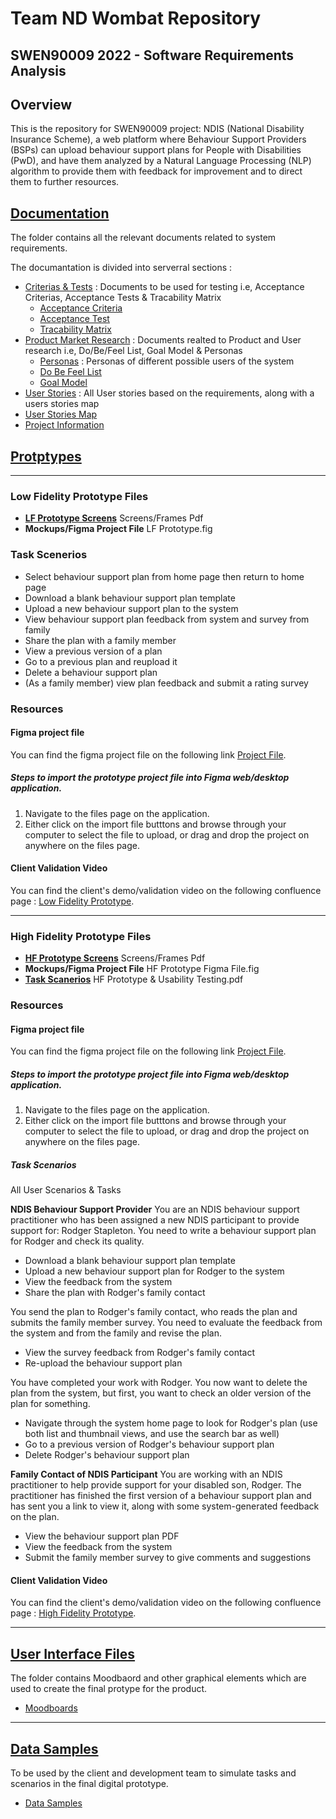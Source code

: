 # Team ND Wombat Repository

## SWEN90009 2022 - Software Requirements Analysis

## Overview
This is the repository for SWEN90009 project: NDIS (National Disability Insurance Scheme), a web platform where Behaviour Support Providers (BSPs) can upload behaviour support plans for People with Disabilities (PwD), and have them analyzed by a Natural Language Processing (NLP) algorithm to provide them with feedback for improvement and to direct them to further resources.


## [Documentation](docs/)
The folder contains all the relevant documents related to system requirements.    
  
The documantation is divided into serverral sections : 

* [Criterias & Tests](docs/Criterias%20&%20Tests/) : Documents to be used for testing i.e, Acceptance Criterias, Acceptance Tests & Tracability Matrix  
    * [Acceptance Criteria](docs/Criterias%20&%20Tests//Acceptance%20Criteria.pdf)
    * [Acceptance Test](docs/Criterias%20&%20Tests/Acceptance%20Test.pdf)
    * [Tracability Matrix](docs/Criterias%20&%20Tests//Tracability%20Matrix.pdf)
* [Product Market Research](docs/Product%20Market%20Research/) : Documents realted to Product and User research i.e, Do/Be/Feel List, Goal Model & Personas  
    * [Personas](docs/Product%20Market%20Research/Personas) : Personas of different possible users of the system  
    * [Do Be Feel List](docs/Product%20Market%20Research/Do_Be_List.pdf)
    * [Goal Model](docs/Product%20Market%20Research/Goal_Model.pdf)
* [User Stories](docs/User%20Stories/User%20Stories%20Map.pdf) : All User stories based on the requirements, along with a users stories map  
* [User Stories Map](docs/User%20Stories/User%20Stories.pdf)
* [Project Information](docs/Project%20Information.pdf)
  
   
    
  
## [Protptypes](prototypes/)
***
### Low Fidelity Prototype Files
- **[LF Prototype Screens](prototypes/low_fidelity/LF%20Prototype%20Screens.pdf)** Screens/Frames Pdf
- **Mockups/Figma Project File** LF Prototype.fig

### Task Scenerios
- Select behaviour support plan from home page then return to home page
- Download a blank behaviour support plan template
- Upload a new behaviour support plan to the system
- View behaviour support plan feedback from system and survey from family
- Share the plan with a family member
- View a previous version of a plan
- Go to a previous plan and reupload it
- Delete a behaviour support plan
- (As a family member) view plan feedback and submit a rating survey

### Resources

#### Figma project file
You can find the figma project file on the following link [Project File](https://github.com/SWEN90009-2022/SWEN90009_2022_ND_Wombat/tree/master/prototypes/low_fidelity).

##### Steps to import the prototype project file into Figma web/desktop application.
1. Navigate to the files page on the application.
2. Either click on the import file butttons and browse through your computer to select the file to upload, or drag and drop the project on anywhere on the files page.

#### Client Validation Video
You can find the client's demo/validation video on the following confluence page : [Low Fidelity Prototype](https://confluence.cis.unimelb.edu.au:8443/pages/viewpage.action?spaceKey=SWEN900092022NDWombat&title=Low+Fidelity+Prototype).

***

### High Fidelity Prototype Files
- **[HF Prototype Screens](prototypes/high_fidelity/HF%20Prototype%20Screens.pdf)**        Screens/Frames Pdf
- **Mockups/Figma Project File**      HF Prototype Figma File.fig
- **[Task Scanerios](prototypes/high_fidelity/HF%20Prototype%20&%20Usability%20Testing.pdf)**                  HF Prototype & Usability Testing.pdf

### Resources

#### Figma project file
You can find the figma project file on the following link [Project File](https://github.com/SWEN90009-2022/SWEN90009_2022_ND_Wombat/tree/master/prototypes/high_fidelity).

##### Steps to import the prototype project file into Figma web/desktop application.
1. Navigate to the files page on the application.
2. Either click on the import file butttons and browse through your computer to select the file to upload, or drag and drop the project on anywhere on the files page.

##### Task Scenarios
All User Scenarios & Tasks

**NDIS Behaviour Support Provider**
You are an NDIS behaviour support practitioner who has been assigned a new NDIS participant to provide support for: Rodger Stapleton. You need to write a behaviour support plan for Rodger and check its quality.
- Download a blank behaviour support plan template
- Upload a new behaviour support plan for Rodger to the system
- View the feedback from the system
- Share the plan with Rodger's family contact

You send the plan to Rodger's family contact, who reads the plan and submits the family member survey. You need to evaluate the feedback from the system and from the family and revise the plan.
- View the survey feedback from Rodger's family contact
- Re-upload the behaviour support plan

You have completed your work with Rodger. You now want to delete the plan from the system, but first, you want to check an older version of the plan for something.
- Navigate through the system home page to look for Rodger's plan (use both list and thumbnail views, and use the search bar as well)
- Go to a previous version of Rodger's behaviour support plan
- Delete Rodger's behaviour support plan


**Family Contact of NDIS Participant**
You are working with an NDIS practitioner to help provide support for your disabled son, Rodger. The practitioner has finished the first version of a behaviour support plan and has sent you a link to view it, along with some system-generated feedback on the plan.
- View the behaviour support plan PDF
- View the feedback from the system
- Submit the family member survey to give comments and suggestions

#### Client Validation Video
You can find the client's demo/validation video on the following confluence page : [High Fidelity Prototype](https://confluence.cis.unimelb.edu.au:8443/pages/viewpage.action?pageId=101459502).
  
    
     
 ***
 ## [User Interface Files](ui/)
 The folder contains Moodbaord and other graphical elements which are used to create the final protype for the product.  
 * [Moodboards](ui/Moodboards.pdf)  

 
 ***
 ## [Data Samples](data%20samples/)
 To be used by the client and development team to simulate tasks and scenarios in the final digital prototype.  
 * [Data Samples](data%20samples/Data%20Samples)
